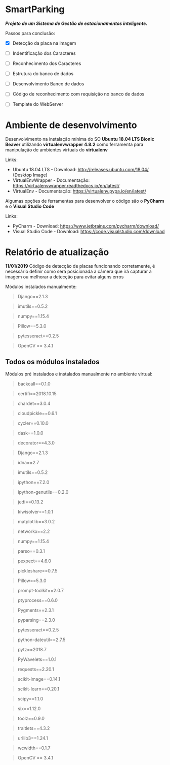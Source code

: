 # SmartParking

**_Projeto de um Sistema de Gestão de estacionamentos inteligente._**

Passos para conclusão:

-[x] Detecção da placa na imagem

-[ ] Indentificação dos Caracteres

-[ ] Reconhecimento dos Caracteres

-[ ] Estrutura do banco de dados

-[ ] Desenvolvimento Banco de dados

-[ ] Código de reconhecimento com requisição no banco de dados

-[ ] Template do WebServer



# Ambiente de desenvolvimento

Desenvolvimento na instalação mínima do SO **Ubuntu 18.04 LTS Bionic Beaver** utilizando **virtualenvwrapper 4.8.2** como ferramenta para manipulação de ambientes virtuais do **virtualenv**

Links:
* Ubuntu 18.04 LTS - Download: http://releases.ubuntu.com/18.04/  (Desktop Image)
* VirtualEnvWrapper - Documentação: https://virtualenvwrapper.readthedocs.io/en/latest/
* VirtualEnv - Documentação: https://virtualenv.pypa.io/en/latest/

Algumas opções de ferramentas para desenvolver o código são o **PyCharm** e o **Visual Studio Code**

Links:
* PyCharm - Download: https://www.jetbrains.com/pycharm/download/
* Visual Studio Code - Download: https://code.visualstudio.com/download

# Relatório de atualização

**11/01/2019**
Código de detecção de placas funcionando corretamente, é necessário definir como será posicionada a câmera que irá capturar a imagem ou melhorar a detecção para evitar alguns erros

Módulos instalados manualmente:
> Django==2.1.3

> imutils==0.5.2

> numpy==1.15.4

> Pillow==5.3.0

> pytesseract==0.2.5

> OpenCV == 3.4.1









## Todos os módulos instalados

Módulos pré instalados e instalados manualmente no ambiente virtual:

> backcall==0.1.0

> certifi==2018.10.15

> chardet==3.0.4

> cloudpickle==0.6.1

> cycler==0.10.0

> dask==1.0.0

> decorator==4.3.0

> Django==2.1.3

> idna==2.7

> imutils==0.5.2

> ipython==7.2.0

> ipython-genutils==0.2.0

> jedi==0.13.2

> kiwisolver==1.0.1

> matplotlib==3.0.2

> networkx==2.2

> numpy==1.15.4

> parso==0.3.1

> pexpect==4.6.0

> pickleshare==0.7.5

> Pillow==5.3.0

> prompt-toolkit==2.0.7

> ptyprocess==0.6.0

> Pygments==2.3.1

> pyparsing==2.3.0

> pytesseract==0.2.5

> python-dateutil==2.7.5

> pytz==2018.7

> PyWavelets==1.0.1

> requests==2.20.1

> scikit-image==0.14.1

> scikit-learn==0.20.1

> scipy==1.1.0

> six==1.12.0

> toolz==0.9.0

> traitlets==4.3.2

> urllib3==1.24.1

> wcwidth==0.1.7

> OpenCV == 3.4.1
